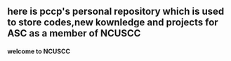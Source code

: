 ##  here is pccp's personal repository which is used to store codes,new kownledge and projects for ASC as a member of NCUSCC

#### welcome to NCUSCC
